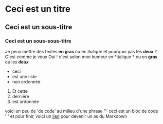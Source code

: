 # Ceci est un titre
## Ceci est un sous-titre
### Ceci est un sous-sous-titre

Je peux mettre des textes **en gras**
ou en *italique* et pourquoi pas les ***deux*** ? C'est comme je veux
Oui ! c'est selon mon humeur en *italique * ou en **gras** ou les ***deux***

- ceci
- est une liste
- non ordonnée

1. Et cette
2. dernière
3. est ordonnée


voici un peu de 'de code' au milieu d'une phrase
'''
 ceci est un bloc de code
'''
 et pour finir, voici un [lien](https://github.com/CharlotteBarbey/markdown) pour devenir un as du Markdown
